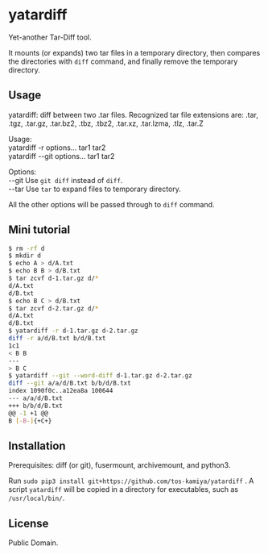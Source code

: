 # yatardiff

Yet-another Tar-Diff tool.

It mounts (or expands) two tar files in a temporary directory,
then compares the directories with `diff` command,
and finally remove the temporary directory.

## Usage

yatardiff: diff between two .tar files.
Recognized tar file extensions are: .tar, .tgz, .tar.gz, .tar.bz2, .tbz, .tbz2, .tar.xz, .tar.lzma, .tlz, .tar.Z

Usage:  
  yatardiff -r options... tar1 tar2  
  yatardiff --git options... tar1 tar2  

Options:  
  --git     Use `git diff` instead of `diff`.  
  --tar     Use `tar` to expand files to temporary directory.

All the other options will be passed through to `diff` command.

## Mini tutorial

```sh
$ rm -rf d
$ mkdir d
$ echo A > d/A.txt
$ echo B B > d/B.txt
$ tar zcvf d-1.tar.gz d/*
d/A.txt
d/B.txt
$ echo B C > d/B.txt
$ tar zcvf d-2.tar.gz d/*
d/A.txt
d/B.txt
$ yatardiff -r d-1.tar.gz d-2.tar.gz
diff -r a/d/B.txt b/d/B.txt
1c1
< B B
---
> B C
$ yatardiff --git --word-diff d-1.tar.gz d-2.tar.gz
diff --git a/a/d/B.txt b/b/d/B.txt
index 1090f0c..a12ea8a 100644
--- a/a/d/B.txt
+++ b/b/d/B.txt
@@ -1 +1 @@
B [-B-]{+C+}
```

## Installation

Prerequisites: diff (or git), fusermount, archivemount, and python3.

Run `sudo pip3 install git+https://github.com/tos-kamiya/yatardiff` .
A script `yatardiff` will be copied in a directory for executables, such as `/usr/local/bin/`.

## License

Public Domain.
